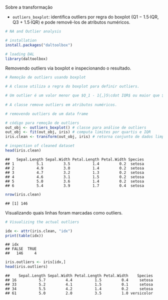 Sobre a transformação
- `outliers_boxplot`: identifica outliers por regra do boxplot (Q1 − 1.5·IQR, Q3 + 1.5·IQR) e pode removê-los de atributos numéricos.


``` r
# NA and Outlier analysis

# installation 
install.packages("daltoolbox")

# loading DAL
library(daltoolbox) 
```

Removendo outliers via boxplot e inspecionando o resultado.

``` r
# Remoção de outliers usando boxplot

# A classe utiliza a regra do boxplot para definir outliers.

# Um outlier é um valor menor que $Q_1 - 1{,}5\cdot IQR$ ou maior que $Q_3 + 1{,}5\cdot IQR$.
 
# A classe remove outliers em atributos numéricos.

# removendo outliers de um data frame

# código para remoção de outliers
out_obj <- outliers_boxplot() # classe para análise de outliers
out_obj <- fit(out_obj, iris) # computa limites por quartis e IQR
iris.clean <- transform(out_obj, iris) # retorna conjunto de dados limpo

# inspection of cleaned dataset
head(iris.clean)
```

```
##   Sepal.Length Sepal.Width Petal.Length Petal.Width Species
## 1          5.1         3.5          1.4         0.2  setosa
## 2          4.9         3.0          1.4         0.2  setosa
## 3          4.7         3.2          1.3         0.2  setosa
## 4          4.6         3.1          1.5         0.2  setosa
## 5          5.0         3.6          1.4         0.2  setosa
## 6          5.4         3.9          1.7         0.4  setosa
```

``` r
nrow(iris.clean)
```

```
## [1] 146
```

Visualizando quais linhas foram marcadas como outliers.

``` r
# Visualizing the actual outliers

idx <- attr(iris.clean, "idx")
print(table(idx))
```

```
## idx
## FALSE  TRUE 
##   146     4
```

``` r
iris.outliers <- iris[idx,]
head(iris.outliers)
```

```
##    Sepal.Length Sepal.Width Petal.Length Petal.Width    Species
## 16          5.7         4.4          1.5         0.4     setosa
## 33          5.2         4.1          1.5         0.1     setosa
## 34          5.5         4.2          1.4         0.2     setosa
## 61          5.0         2.0          3.5         1.0 versicolor
```
